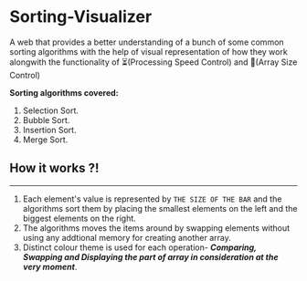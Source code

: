 # Sorting-Visualizer
A web that provides a better understanding of a bunch of some common sorting algorithms with the help of visual representation of how they work alongwith the
functionality of ⏳(Processing Speed Control) and 📏(Array Size Control)

**Sorting algorithms covered:**
1. Selection Sort.
2. Bubble Sort.
3. Insertion Sort.
4. Merge Sort.


## How it works ?!
-------------------
1. Each element's value is represented by ```THE SIZE OF THE BAR``` and the algorithms sort them by placing the smallest elements on the left and the biggest elements on the right.
2. The algorithms moves the items around by swapping elements without using any addtional memory for creating another array.
3. Distinct colour theme is used for each operation-
 **_Comparing, Swapping and Displaying the part of array in consideration at the very moment_**.
